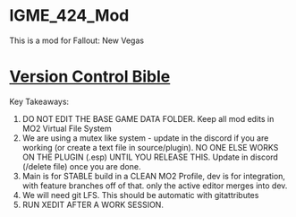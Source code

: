 # IGME\_424\_Mod



This is a mod for Fallout: New Vegas

# [Version Control Bible](https://docs.google.com/document/d/1s1Rx3aM-pZILPNxg3goQxUs6on6cstJTMD1kCWCuitY/edit?tab=t.0)

Key Takeaways:

1) DO NOT EDIT THE BASE GAME DATA FOLDER. Keep all mod edits in MO2 Virtual File System
2) We are using a mutex like system - update in the discord if you are working (or create a text file in source/plugin). NO ONE ELSE WORKS ON THE PLUGIN (.esp) UNTIL YOU RELEASE THIS. Update in discord (/delete file) once you are done.
3) Main is for STABLE build in a CLEAN MO2 Profile, dev is for integration, with feature branches off of that. only the active editor merges into dev.
4) We will need git LFS. This should be automatic with gitattributes
5) RUN XEDIT AFTER A WORK SESSION.




